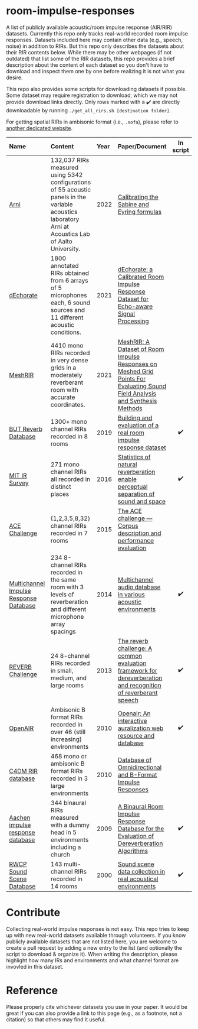 # room-impulse-responses
A list of publicly available acoustic/room impulse response (AIR/RIR) datasets. Currently this repo only tracks real-world recorded room impulse responses. Datasets included here may contain other data (e.g., speech, noise) in addition to RIRs. But this repo only describes the datasets about their RIR contents below. While there may be other webpages (if not outdated) that list some of the RIR datasets, this repo provides a brief description about the content of each dataset so you don't have to download and inspect them one by one before realizing it is not what you desire.

This repo also provides some scripts for downloading datasets if possible. Some dataset may require registration to download, which we may not provide download links directly. Only rows marked with a :heavy_check_mark: are directly downloadable by running `./get_all_rirs.sh [destination folder]`.

For getting spatial RIRs in ambisonic format (i.e., `.sofa`), please refer to [another dedicated website](https://www.sofaconventions.org/mediawiki/index.php/SOFA_(Spatially_Oriented_Format_for_Acoustics)).

| Name |  Content          | Year | Paper/Document   | In script |
| :----------------- | :------------- | :----- | :----- | :-----: |
| [Arni](https://zenodo.org/record/6985104#.YwffZuzMIeY) | 132,037 RIRs measured using 5342 configurations of 55 acoustic panels in the variable acoustics laboratory Arni at Acoustics Lab of Aalto University. | 2022 | [Calibrating the Sabine and Eyring formulas](https://asa.scitation.org/doi/full/10.1121/10.0013575) |
| [dEchorate](https://zenodo.org/record/5562386#.YflQNlvMLu0) | 1800 annotated RIRs obtained from 6 arrays of 5 microphones each, 6 sound sources and 11 different acoustic conditions. | 2021 | [dEchorate: a Calibrated Room Impulse Response Dataset for Echo-aware Signal Processing](https://arxiv.org/abs/2104.13168) |
| [MeshRIR](https://sh01k.github.io/MeshRIR/) | 4410 mono RIRs recorded in very dense grids in a moderately reverberant room with accurate coordinates. | 2021 | [MeshRIR: A Dataset of Room Impulse Responses on Meshed Grid Points For Evaluating Sound Field Analysis and Synthesis Methods](https://arxiv.org/abs/2106.10801) |
| [BUT Reverb Database](https://speech.fit.vutbr.cz/software/but-speech-fit-reverb-database) | 1300+ mono channel RIRs recorded in 8 rooms | 2019 | [Building and evaluation of a real room impulse response dataset](https://ieeexplore.ieee.org/document/8717722) | :heavy_check_mark:
| [MIT IR Survey](https://mcdermottlab.mit.edu/Reverb/IR_Survey.html) | 271 mono channel RIRs all recorded in distinct places | 2016 | [Statistics of natural reverberation enable perceptual separation of sound and space](https://www.pnas.org/content/113/48/E7856) | :heavy_check_mark:
| [ACE Challenge](http://www.ee.ic.ac.uk/naylor/ACEweb/index.html) | {1,2,3,5,8,32} channel RIRs recorded in 7 rooms | 2015 | [The ACE challenge — Corpus description and performance evaluation](https://ieeexplore.ieee.org/document/7336912) |
| [Multichannel Impulse Response Database](https://www.eng.biu.ac.il/gannot/downloads/) | 234 8-channel RIRs recorded in the same room with 3 levels of reverberation and different microphone array spacings | 2014 | [Multichannel audio database in various acoustic environments](https://ieeexplore.ieee.org/document/6954309) | :heavy_check_mark:
| [REVERB Challenge](https://reverb2014.dereverberation.com/) | 24 8-channel RIRs recorded in small, medium, and large rooms | 2013 | [The reverb challenge: A common evaluation framework for dereverberation and recognition of reverberant speech](https://ieeexplore.ieee.org/document/6701894) | :heavy_check_mark:
| [OpenAIR](https://www.openairlib.net/) | Ambisonic B format RIRs recorded in over 46 (still increasing) environments | 2010 | [Openair: An interactive auralization web resource and database](https://www.aes.org/e-lib/browse.cfm?elib=15648) | :heavy_check_mark:
| [C4DM RIR database](http://isophonics.net/content/room-impulse-response-data-set) | 468 mono or ambisonic B format RIRs recorded in 3 large environments | 2010 | [Database of Omnidirectional and B-Format Impulse Responses](https://ieeexplore.ieee.org/document/5496083) 
| [Aachen impulse response database](http://www.iks.rwth-aachen.de/en/research/tools-downloads/databases/aachen-impulse-response-database/) | 344 binaural RIRs measured with a dummy head in 5 environments including a church | 2009 | [A Binaural Room Impulse Response Database for the Evaluation of Dereverberation Algorithms](https://ieeexplore.ieee.org/abstract/document/5201259) | :heavy_check_mark:
| [RWCP Sound Scene Database](http://research.nii.ac.jp/src/en/RWCP-SSD.html) | 143 multi-channel RIRs recorded in 14 rooms | 2000 | [Sound scene data collection in real acoustical environments](https://library.naist.jp/dspace/bitstream/handle/10061/7746/JourAcouSocJaE_20_3_225.pdf?sequence=1) | :heavy_check_mark:

# Contribute
Collecting real-world impulse responses is not easy. This repo tries to keep up with new real-world datasets available through volunteers. If you know publicly available datasets that are not listed here, you are welcome to create a pull request by adding a new entry to the list (and optionally the script to download & organize it). When writing the description, please highlight how many IRs and environments and what channel format are invovled in this dataset.

# Reference
Please properly cite whichever datasets you use in your paper. It would be great if you can also provide a link to this page (e.g., as a footnote, not a citation) so that others may find it useful.
